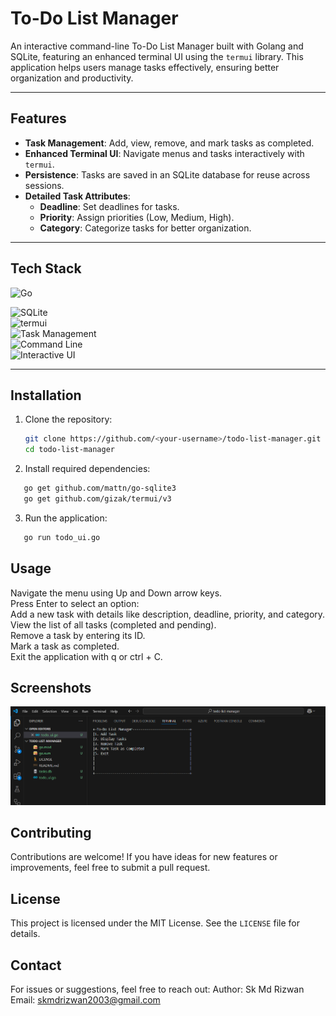 # To-Do List Manager

An interactive command-line To-Do List Manager built with Golang and SQLite, featuring an enhanced terminal UI using the `termui` library. This application helps users manage tasks effectively, ensuring better organization and productivity.

---

## **Features**

- **Task Management**: Add, view, remove, and mark tasks as completed.
- **Enhanced Terminal UI**: Navigate menus and tasks interactively with `termui`.
- **Persistence**: Tasks are saved in an SQLite database for reuse across sessions.
- **Detailed Task Attributes**:
  - **Deadline**: Set deadlines for tasks.
  - **Priority**: Assign priorities (Low, Medium, High).
  - **Category**: Categorize tasks for better organization.

---

## **Tech Stack**

![Go](https://img.shields.io/badge/Language-Go-blue?logo=go&logoColor=white) 

![SQLite](https://img.shields.io/badge/Database-SQLite-lightgrey?logo=sqlite&logoColor=white)    
![termui](https://img.shields.io/badge/UI%20Framework-termui-green?logo=console&logoColor=white)    
![Task Management](https://img.shields.io/badge/Category-Task%20Management-yellow?logo=tasks&logoColor=white)    
![Command Line](https://img.shields.io/badge/Application-Command%20Line-brightgreen?logo=terminal&logoColor=white)   
![Interactive UI](https://img.shields.io/badge/Feature-Interactive%20UI-orange?logo=ui&logoColor=white) 

---

## **Installation**

1. Clone the repository:
   ```bash
   git clone https://github.com/<your-username>/todo-list-manager.git
   cd todo-list-manager
   
2. Install required dependencies:
```bash
   go get github.com/mattn/go-sqlite3
   go get github.com/gizak/termui/v3
```

3. Run the application:
```bash
   go run todo_ui.go
```

## Usage
Navigate the menu using Up and Down arrow keys.   
Press Enter to select an option:   
Add a new task with details like description, deadline, priority, and category.   
View the list of all tasks (completed and pending).   
Remove a task by entering its ID.   
Mark a task as completed.   
Exit the application with q or ctrl + C.   

## Screenshots
![Main Menu Screenshot](./screenshots/main_menu.png)

## Contributing
Contributions are welcome! If you have ideas for new features or improvements, feel free to submit a pull request.

## License
This project is licensed under the MIT License. See the `LICENSE` file for details.

## Contact
For issues or suggestions, feel free to reach out:
Author: Sk Md Rizwan
Email: skmdrizwan2003@gmail.com
